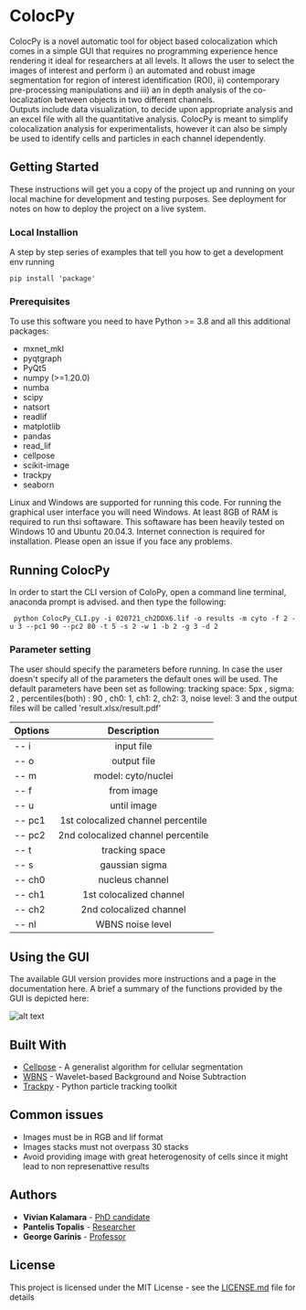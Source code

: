 # ColocPy

  ColocPy is  a novel automatic tool for object based colocalization which comes in a simple GUI that requires no programming experience hence rendering it ideal for researchers at all levels. It allows the user to select the images of interest and perform i) an automated and robust image segmentation for region of interest identification (ROI), ii) contemporary pre-processing manipulations and iii) an in depth analysis of the co-localization between objects in two different channels.  
   Outputs include data visualization, to decide upon appropriate analysis and an excel file with all the quantitative analysis. ColocPy is meant to simplify colocalization analysis for experimentalists, however it can also be simply be used to identify cells and particles in each channel idependently.


## Getting Started

These instructions will get you a copy of the project up and running on your local machine for development and testing purposes. See deployment for notes on how to deploy the project on a live system.

### Local Installion 

A step by step series of examples that tell you how to get a development env running


```
pip install 'package'
```


### Prerequisites
 To use this software  you need to have Python >= 3.8 and all this additional packages:

* mxnet_mkl
* pyqtgraph
* PyQt5
* numpy (>=1.20.0)
* numba
* scipy
* natsort
* readlif
* matplotlib
* pandas
* read_lif
* cellpose
* scikit-image
* trackpy
* seaborn


Linux and Windows are supported for running this code. For running the graphical user interface you will need Windows. At least 8GB of RAM is required to run thsi softaware. This softaware has been heavily tested on Windows 10 and Ubuntu 20.04.3. Internet connection is required for installation. Please open an issue if you face any problems.



## Running ColocPy
In order to start the CLI version of ColoPy, open a command line terminal, anaconda prompt is advised. and then type the following:

```
 python ColocPy_CLI.py -i 020721_ch2DDX6.lif -o results -m cyto -f 2 -u 3 --pc1 90 --pc2 80 -t 5 -s 2 -w 1 -b 2 -g 3 -d 2 
```
### Parameter setting

The user should specify the parameters before running. In case the user doesn't specify all of the parameters the default ones will be used. The default parameters have been set as following: tracking space: 5px , sigma: 2 , percentiles(both) : 90 , ch0: 1, ch1: 2, ch2: 3, noise level: 3 and the output files will be called 'result.xlsx/result.pdf' 

| Options | Description |
| ---| :--------:|
| -- i | input file |
| -- o | output file |
| -- m | model: cyto/nuclei |
| -- f | from image |
| -- u  | until image|
| -- pc1 |1st colocalized channel percentile |
| -- pc2 | 2nd colocalized channel percentile |
| -- t | tracking space |
| -- s  | gaussian sigma |
| -- ch0 | nucleus channel |
| -- ch1 | 1st colocalized channel |
| -- ch2 | 2nd colocalized channel |
| -- nl  |WBNS noise level |
	

## Using the GUI

The available GUI version provides more instructions and a page in the documentation here. A brief a summary of the functions provided by the GUI is depicted here:

![alt text](https://github.com/alexiaales/ll/blob/main/format2.PNG "image")

## Built With

* [Cellpose](https://github.com/MouseLand/cellpose) - A generalist algorithm for cellular segmentation
* [WBNS](https://github.com/NienhausLabKIT/HuepfelM/tree/master/WBNS/python_script) -  Wavelet-based Background and Noise Subtraction
* [Trackpy](https://github.com/soft-matter/trackpy) - Python particle tracking toolkit

## Common issues
* Images must be in RGB and lif format
* Images stacks must not overpass 30 stacks 
* Avoid providing image with great heterogenosity of cells since it might lead to non represenattive results

## Authors

* **Vivian Kalamara**  - [PhD candidate](https://github.com/PurpleBooth)
* **Pantelis Topalis** - [Researcher](https://github.com/PurpleBooth)
* **George Garinis**  - [Professor](https://github.com/PurpleBooth)

## License

This project is licensed under the MIT License - see the [LICENSE.md](LICENSE.md) file for details


